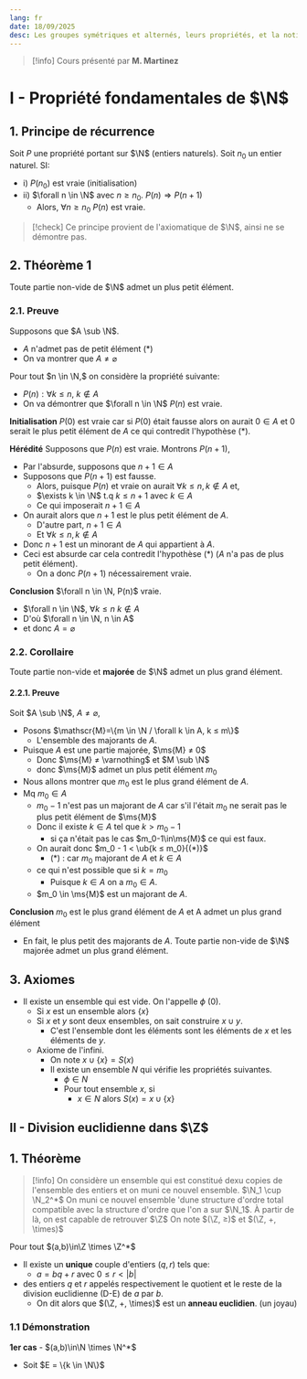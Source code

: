 ```yaml
---
lang: fr
date: 18/09/2025
desc: Les groupes symétriques et alternés, leurs propriétés, et la notion de signature des permutations.
---
```

$\newcommand{\K}{\mathbb{K}}\newcommand{\m}[1]{\begin{pmatrix}#1\end{pmatrix}}\newcommand{\ub}[2]{\underset{#2}{\underbrace{#1}}}\newcommand{\R}{\mathbb{R}}\newcommand{\id}{\text{id}}\newcommand{\eps}{\varepsilon}\newcommand{\cases}[1]{\begin{cases}#1\end{cases}}\newcommand{\rcases}[1]{\begin{rcases}#1\end{rcases}}\newcommand{\N}{\mathbb{N}}\newcommand{\align}[1]{\begin{aligned}#1\end{aligned}}\newcommand{\sun}[2]{\overset{#2}{\underset{\begin{matrix}#1\end{matrix}}{\sum}}}\newcommand{\mc}{\mathcal}\newcommand{\ms}{\mathscr}$
> [!info]
> Cours présenté par **M. Martinez**

# I - Propriété fondamentales de $\N$

## 1. Principe de récurrence

Soit $P$ une propriété portant sur $\N$ (entiers naturels). 
Soit $n_0$ un entier naturel. 
SI:
- i) $P(n_0)$ est vraie (initialisation)
- ii)  $\forall n \in \N$ avec $n ≥ n_0$. $P(n) \Rightarrow P(n+1)$
	- Alors, $\forall n ≥ n_0$ $P(n)$ est vraie. 

> [!check]
> Ce principe provient de l'axiomatique de $\N$, ainsi ne se démontre pas.

## 2. Théorème 1

Toute partie non-vide de $\N$ admet un plus petit élément. 

### 2.1. Preuve

Supposons que $A \sub \N$. 
- $A$ n'admet pas de petit élément $(*)$
- On va montrer que $A ≠ \varnothing$

Pour tout $n \in \N,$ on considère la propriété suivante:
- $P(n):\forall k ≤ n$, $k \notin A$
- On va démontrer que $\forall n \in \N$ $P(n)$ est vraie.

**Initialisation**
$P(0)$ est vraie car si $P(0)$ était fausse alors on aurait $0\in A$ et $0$ serait le plus petit élément de $A$ ce qui contredit l'hypothèse $(*)$.

**Hérédité**
Supposons que $P(n)$ est vraie. Montrons $P(n+1)$,
- Par l'absurde, supposons que $n+1 \in A$
- Supposons que $P(n+1)$ est fausse.
	- Alors, puisque $P(n)$ et vraie on aurait $\forall k ≤ n, k \notin A$ et,
	- $\exists k \in \N$ t.q $k ≤ n+1$ avec $k\in A$
	- Ce qui imposerait $n+1 \in A$
- On aurait alors que $n+1$ est le plus petit élément de $A$.
	- D'autre part, $n+1 \in A$
	- Et $\forall k ≤ n, k \notin A$
- Donc $n+1$ est un minorant de $A$ qui appartient à $A$. 
- Ceci est absurde car cela contredit l'hypothèse $(*)$ $(A$ n'a pas de plus petit élément$)$.
	- On a donc $P(n+1)$ nécessairement vraie.

**Conclusion**
$\forall n \in \N, P(n)$ vraie.
- $\forall n \in \N$, $\forall k ≤ n$ $k \notin A$
- D'où $\forall n \in \N, n \in A$
- et donc $A = \varnothing$

### 2.2. Corollaire

Toute partie non-vide et **majorée** de $\N$ admet un plus grand élément.

#### 2.2.1. Preuve

Soit $A \sub \N$, $A ≠ \varnothing$,
- Posons $\mathscr{M}=\{m \in \N / \forall k \in A, k ≤ m\}$
	- L'ensemble des majorants de $A$. 
- Puisque $A$ est une partie majorée, $\ms{M} ≠ 0$
	- Donc $\ms{M} ≠ \varnothing$ et $M \sub \N$
	- donc $\ms{M}$ admet un plus petit élément $m_0$
- Nous allons montrer que $m_0$ est le plus grand élément de $A$.
- Mq $m_0 \in A$
	- $m_0 - 1$ n'est pas un majorant de $A$ car s'il l'était $m_0$ ne serait pas le plus petit élément de $\ms{M}$
	- Donc il existe $k \in A$ tel que $k > m_0 - 1$
		- si ça n'était pas le cas $m_0-1\in\ms{M}$  ce qui est faux.
	- On aurait donc $m_0 - 1 < \ub{k ≤ m_0}{(*)}$
		- $(*)$ : car $m_0$ majorant de $A$ et $k \in A$
	- ce qui n'est possible que si $k = m_0$
		- Puisque $k \in A$ on a $m_0 \in A$.
	- $m_0 \in \ms{M}$ est un majorant de $A$.

**Conclusion**
$m_0$ est le plus grand élément de $A$ et A admet un plus grand élément
- En fait, le plus petit des majorants de $A$.
Toute partie non-vide de $\N$ majorée admet un plus grand élément.


## 3. Axiomes

- Il existe un ensemble qui est vide. On l'appelle $\phi$ (0).
	- Si $x$ est un ensemble alors $\{x\}$
	- Si $x$ et $y$ sont deux ensembles, on sait construire $x\cup y$. 
	    - C'est l'ensemble dont les éléments sont les éléments de $x$ et les éléments de $y$.
	- Axiome de l'infini. 
	    - On note $x\cup \{x\}=S(x)$
	    - Il existe un ensemble $N$ qui vérifie les propriétés suivantes. 
	        - $\phi \in N$
	        - Pour tout ensemble $x$, si
	            - $x\in N$ alors $S(x)=x\cup\{x\}$ 
## II - Division euclidienne dans $\Z$

## 1. Théorème

> [!info]
> On considère un ensemble qui est constitué dexu copies de l'ensemble des entiers et on muni ce nouvel ensemble.
> $\N_1 \cup \N_2^*$ 
> On muni ce nouvel ensemble 'dune structure d'ordre total compatible avec la structure d'ordre que l'on a sur $\N_1$.
> À partir de là, on est capable de retrouver $\Z$
> On note $(\Z, ≥)$ et $(\Z, +, \times)$

Pour tout $(a,b)\in\Z \times \Z^*$
- Il existe un **unique** couple d'entiers $(q,r)$ tels que:
	- $a = bq+r$ avec $0 ≤ r < |b|$
- des entiers $q$ et $r$ appelés respectivement le quotient et le reste de la division euclidienne (D-E) de $a$ par $b$. 
	- On dit alors que $(\Z, +, \times)$ est un **anneau euclidien**. (un joyau)

### 1.1 Démonstration

**1er cas**  - $(a,b)\in\N \times \N^*$
- Soit $E = \{k \in \N\}$